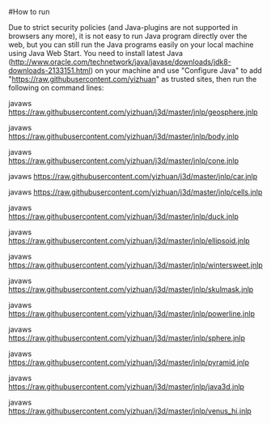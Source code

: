 #How to run

Due to strict security policies (and Java-plugins are not supported in browsers any more), it is not easy to run Java program directly over the web, but you can still run the Java programs easily on your local machine using Java Web Start. You need to install latest Java (http://www.oracle.com/technetwork/java/javase/downloads/jdk8-downloads-2133151.html) on your machine and use "Configure Java" to add "https://raw.githubusercontent.com/yizhuan" as trusted sites, then run the following on command lines:

javaws https://raw.githubusercontent.com/yizhuan/j3d/master/jnlp/geosphere.jnlp

javaws https://raw.githubusercontent.com/yizhuan/j3d/master/jnlp/body.jnlp

javaws https://raw.githubusercontent.com/yizhuan/j3d/master/jnlp/cone.jnlp

javaws https://raw.githubusercontent.com/yizhuan/j3d/master/jnlp/car.jnlp

javaws https://raw.githubusercontent.com/yizhuan/j3d/master/jnlp/cells.jnlp

javaws https://raw.githubusercontent.com/yizhuan/j3d/master/jnlp/duck.jnlp

javaws https://raw.githubusercontent.com/yizhuan/j3d/master/jnlp/ellipsoid.jnlp

javaws https://raw.githubusercontent.com/yizhuan/j3d/master/jnlp/wintersweet.jnlp

javaws https://raw.githubusercontent.com/yizhuan/j3d/master/jnlp/skulmask.jnlp

javaws https://raw.githubusercontent.com/yizhuan/j3d/master/jnlp/powerline.jnlp

javaws https://raw.githubusercontent.com/yizhuan/j3d/master/jnlp/sphere.jnlp

javaws https://raw.githubusercontent.com/yizhuan/j3d/master/jnlp/pyramid.jnlp

javaws https://raw.githubusercontent.com/yizhuan/j3d/master/jnlp/java3d.jnlp

javaws https://raw.githubusercontent.com/yizhuan/j3d/master/jnlp/venus_hi.jnlp